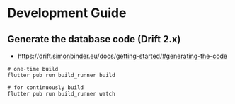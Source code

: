 # Development Guide

## Generate the database code (Drift 2.x)

- <https://drift.simonbinder.eu/docs/getting-started/#generating-the-code>

```shell
# one-time build
flutter pub run build_runner build

# for continuously build
flutter pub run build_runner watch
```
